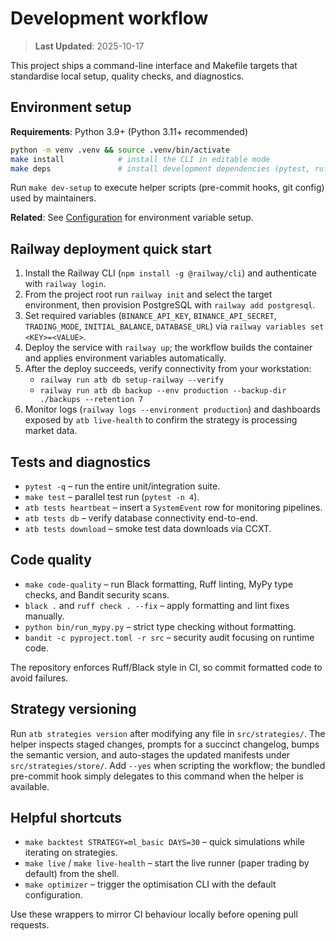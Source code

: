 # Development workflow

> **Last Updated**: 2025-10-17

This project ships a command-line interface and Makefile targets that standardise local setup, quality checks, and diagnostics.

## Environment setup

**Requirements**: Python 3.9+ (Python 3.11+ recommended)

```bash
python -m venv .venv && source .venv/bin/activate
make install            # install the CLI in editable mode
make deps               # install development dependencies (pytest, ruff, mypy, etc.)
```

Run `make dev-setup` to execute helper scripts (pre-commit hooks, git config) used by maintainers.

**Related**: See [Configuration](configuration.md) for environment variable setup.

## Railway deployment quick start

1. Install the Railway CLI (`npm install -g @railway/cli`) and authenticate with `railway login`.
2. From the project root run `railway init` and select the target environment, then provision PostgreSQL with `railway add postgresql`.
3. Set required variables (`BINANCE_API_KEY`, `BINANCE_API_SECRET`, `TRADING_MODE`, `INITIAL_BALANCE`, `DATABASE_URL`) via `railway variables set <KEY>=<VALUE>`.
4. Deploy the service with `railway up`; the workflow builds the container and applies environment variables automatically.
5. After the deploy succeeds, verify connectivity from your workstation:
   - `railway run atb db setup-railway --verify`
   - `railway run atb db backup --env production --backup-dir ./backups --retention 7`
6. Monitor logs (`railway logs --environment production`) and dashboards exposed by `atb live-health` to confirm the strategy is processing market data.

## Tests and diagnostics

- `pytest -q` – run the entire unit/integration suite.
- `make test` – parallel test run (`pytest -n 4`).
- `atb tests heartbeat` – insert a `SystemEvent` row for monitoring pipelines.
- `atb tests db` – verify database connectivity end-to-end.
- `atb tests download` – smoke test data downloads via CCXT.

## Code quality

- `make code-quality` – run Black formatting, Ruff linting, MyPy type checks, and Bandit security scans.
- `black .` and `ruff check . --fix` – apply formatting and lint fixes manually.
- `python bin/run_mypy.py` – strict type checking without formatting.
- `bandit -c pyproject.toml -r src` – security audit focusing on runtime code.

The repository enforces Ruff/Black style in CI, so commit formatted code to avoid failures.

## Strategy versioning

Run `atb strategies version` after modifying any file in `src/strategies/`. The helper inspects staged changes, prompts for a
succinct changelog, bumps the semantic version, and auto-stages the updated manifests under `src/strategies/store/`. Add
`--yes` when scripting the workflow; the bundled pre-commit hook simply delegates to this command when the helper is available.

## Helpful shortcuts

- `make backtest STRATEGY=ml_basic DAYS=30` – quick simulations while iterating on strategies.
- `make live` / `make live-health` – start the live runner (paper trading by default) from the shell.
- `make optimizer` – trigger the optimisation CLI with the default configuration.

Use these wrappers to mirror CI behaviour locally before opening pull requests.
